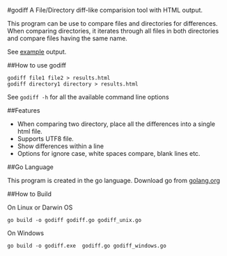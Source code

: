 #godiff
A File/Directory diff-like comparision tool with HTML output.

This program can be use to compare files and directories for differences.
When comparing directories, it iterates through all files in both directories
and compare files having the same name.

See [example](example.html) output.

##How to use godiff

	godiff file1 file2 > results.html
	godiff directory1 directory > results.html

See `godiff -h` for all the available command line options

##Features

* When comparing two directory, place all the differences into  a single html file.
* Supports UTF8 file. 
* Show differences within a line
* Options for ignore case, white spaces compare, blank lines etc.

##Go Language

This program is created in the go language.
Download go from [golang.org](http://golang.org)

##How to Build

On Linux or Darwin OS

	go build -o godiff godiff.go godiff_unix.go

On Windows

	go build -o godiff.exe  godiff.go godiff_windows.go

